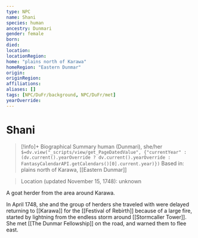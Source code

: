 ```yaml
---
type: NPC
name: Shani
species: human
ancestry: Dunmari
gender: female
born:  
died: 
location: 
locationRegion:
home: "plains north of Karawa"
homeRegion: "Eastern Dunmar"
origin:
originRegion:
affiliations: 
aliases: []
tags: [NPC/DuFr/background, NPC/DuFr/met]
yearOverride: 
---
```

# Shani
>[!info]+ Biographical Summary
>human (Dunmari), she/her
>`$=dv.view("_scripts/view/get_PageDatedValue", {"currentYear" : (dv.current().yearOverride ? dv.current().yearOverride : FantasyCalendarAPI.getCalendars()[0].current.year)})`
>Based in: plains north of Karawa, [[Eastern Dunmar]]

>Location (updated November 15, 1748): unknown

A goat herder from the area around Karawa. 

In April 1748, she and the group of herders she traveled with were delayed returning to [[Karawa]] for the [[Festival of Rebirth]] because of a large fire, started by lightning from the endless storm around [[Stormcaller Tower]]. She met [[The Dunmar Fellowship]] on the road, and warned them to flee east. 